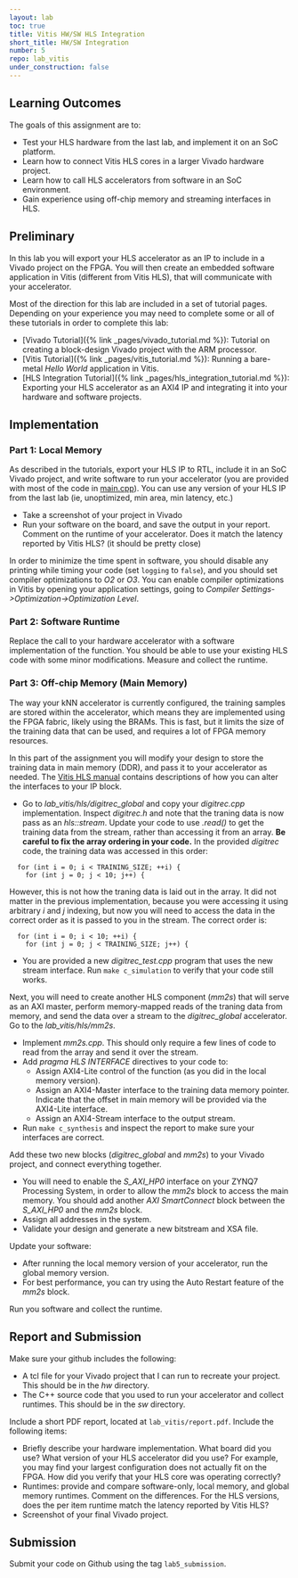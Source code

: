 ```yaml
---
layout: lab
toc: true
title: Vitis HW/SW HLS Integration
short_title: HW/SW Integration
number: 5
repo: lab_vitis
under_construction: false
---
```






## Learning Outcomes
The goals of this assignment are to:
* Test your HLS hardware from the last lab, and implement it on an SoC platform.
* Learn how to connect Vitis HLS cores in a larger Vivado hardware project.
* Learn how to call HLS accelerators from software in an SoC environment.
* Gain experience using off-chip memory and streaming interfaces in HLS.

## Preliminary

In this lab you will export your HLS accelerator as an IP to include in a Vivado project on the FPGA.  You will then create an embedded software application in Vitis (different from Vitis HLS), that will communicate with your accelerator.  

Most of the direction for this lab are included in a set of tutorial pages.  Depending on your experience you may need to complete some or all of these tutorials in order to complete this lab:
* [Vivado Tutorial]({% link _pages/vivado_tutorial.md %}): Tutorial on creating a block-design Vivado project with the ARM processor.
* [Vitis Tutorial]({% link _pages/vitis_tutorial.md %}): Running a bare-metal *Hello World* application in Vitis.
* [HLS Integration Tutorial]({% link _pages/hls_integration_tutorial.md %}): Exporting your HLS accelerator as an AXI4 IP and integrating it into your hardware and software projects.

## Implementation

### Part 1: Local Memory
As described in the tutorials, export your HLS IP to RTL, include it in an SoC Vivado project, and write software to run your accelerator (you are provided with most of the code in [main.cpp](https://github.com/byu-cpe/ecen625_student/blob/main/lab_vitis/sw/main.cpp)).  You can use any version of your HLS IP from the last lab (ie, unoptimized, min area, min latency, etc.)

* Take a screenshot of your project in Vivado
* Run your software on the board, and save the output in your report.  Comment on the runtime of your accelerator.  Does it match the latency reported by Vitis HLS? (it should be pretty close)	


In order to minimize the time spent in software, you should disable any printing while timing your code (set `logging` to `false`), and you should set compiler optimizations to *O2* or *O3*.  You can enable compiler optimizations in Vitis by opening your application settings, going to *Compiler Settings->Optimization->Optimization Level*.


### Part 2: Software Runtime
Replace the call to your hardware accelerator with a software implementation of the function.  You should be able to use your existing HLS code with some minor modifications.  Measure and collect the runtime.


### Part 3: Off-chip Memory (Main Memory) 
The way your kNN accelerator is currently configured, the training samples are stored within the accelerator, which means they are implemented using the FPGA fabric, likely using the BRAMs.  This is fast, but it limits the size of the training data that can be used, and requires a lot of FPGA memory resources.

In this part of the assignment you will modify your design to store the training data in main memory (DDR), and pass it to your accelerator as needed.  The [Vitis HLS manual](https://docs.amd.com/r/en-US/ug1399-vitis-hls/Interfaces-of-the-HLS-Design) contains descriptions of how you can alter the interfaces to your IP block.


* Go to *lab_vitis/hls/digitrec_global* and copy your *digitrec.cpp* implementation.  Inspect *digitrec.h* and note that the traning data is now pass as an *hls::stream*.  Update your code to use *.read()* to get the training data from the stream, rather than accessing it from an array.  **Be careful to fix the array ordering in your code.**  In the provided *digitrec* code, the training data was accessed in this order:
```
  for (int i = 0; i < TRAINING_SIZE; ++i) {
    for (int j = 0; j < 10; j++) {
```
However, this is not how the traning data is laid out in the array.  It did not matter in the previous implementation, because you were accessing it using arbitrary *i* and *j* indexing, but now you will need to access the data in the correct order as it is passed to you in the stream.  The correct order is:
```
  for (int i = 0; i < 10; ++i) {
	for (int j = 0; j < TRAINING_SIZE; j++) {
```

* You are provided a new *digitrec_test.cpp* program that uses the new stream interface.  Run `make c_simulation` to verify that your code still works.


Next, you will need to create another HLS component (*mm2s*) that will serve as an AXI master, perform memory-mapped reads of the traning data from memory, and send the data over a stream to the *digitrec_global* accelerator.  Go to the *lab_vitis/hls/mm2s*.  
* Implement *mm2s.cpp*.  This should only require a few lines of code to read from the array and send it over the stream.
* Add *pragma HLS INTERFACE* directives to your code to:
	* Assign AXI4-Lite control of the function (as you did in the local memory version).
	* Assign an AXI4-Master interface to the training data memory pointer.  Indicate that the offset in main memory will be provided via the AXI4-Lite interface.
	* Assign an AXI4-Stream interface to the output stream.
* Run `make c_synthesis` and inspect the report to make sure your interfaces are correct.

Add these two new blocks (*digitrec_global* and *mm2s*) to your Vivado project, and connect everything together.  
  * You will need to enable the *S_AXI_HP0* interface on your ZYNQ7 Processing System, in order to allow the *mm2s* block to access the main memory.  You should add another *AXI SmartConnect* block between the *S_AXI_HP0* and the *mm2s* block.  
  * Assign all addresses in the system.
  * Validate your design and generate a new bitstream and XSA file.

Update your software:
  * After running the local memory version of your accelerator, run the global memory version. 
  * For best performance, you can try using the Auto Restart feature of the *mm2s* block. 

Run you software and collect the runtime.  


## Report and Submission

Make sure your github includes the following:
* A tcl file for your Vivado project that I can run to recreate your project.  This should be in the *hw* directory.
* The C++ source code that you used to run your accelerator and collect runtimes.  This should be in the *sw* directory.

Include a short PDF report, located at `lab_vitis/report.pdf`.  Include the following items:
* Briefly describe your hardware implementation.  What board did you use?  What version of your HLS accelerator did you use?  For example, you may find your largest configuration does not actually fit on the FPGA.  How did you verify that your HLS core was operating correctly?
* Runtimes: provide and compare software-only, local memory, and global memory runtimes.  Comment on the differences.  For the HLS versions, does the per item runtime match the latency reported by Vitis HLS? 
* Screenshot of your final Vivado project.

## Submission 
Submit your code on Github using the tag `lab5_submission`.

